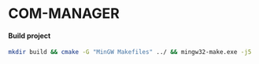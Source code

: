 # COM-MANAGER

#### Build project
```sh
mkdir build && cmake -G "MinGW Makefiles" ../ && mingw32-make.exe -j5
```

